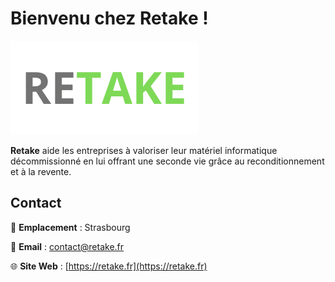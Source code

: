# Bienvenu chez Retake !

![retake.fr](../images/logo.png)

**Retake** aide les entreprises à valoriser leur matériel informatique décommissionné en lui offrant une seconde vie grâce au reconditionnement et à la revente.

## Contact
📍 **Emplacement** : Strasbourg

📧 **Email** : contact@retake.fr

🌐 **Site Web** : [https://retake.fr](https://retake.fr)
